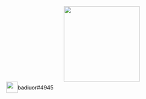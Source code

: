 <div id="header" align="center">
  <img src="https://media.giphy.com/media/LMiKBYcE5PI01Eow0Z/giphy.gif" width="200"/>
  <div style="display: flex; align-items: center;">
    <img src="./img/icons8-novo-logótipo-discord-48.png" height="30px">
    <span>badiuor#4945</span>
  </div>
</div>

<!--
**FelipeMielkeVieira/FelipeMielkeVieira** is a ✨ _special_ ✨ repository because its `README.md` (this file) appears on your GitHub profile.

Here are some ideas to get you started:

- 🔭 I’m currently working on ...
- 🌱 I’m currently learning ...
- 👯 I’m looking to collaborate on ...
- 🤔 I’m looking for help with ...
- 💬 Ask me about ...
- 📫 How to reach me: ...
- 😄 Pronouns: ...
- ⚡ Fun fact: ...
-->
